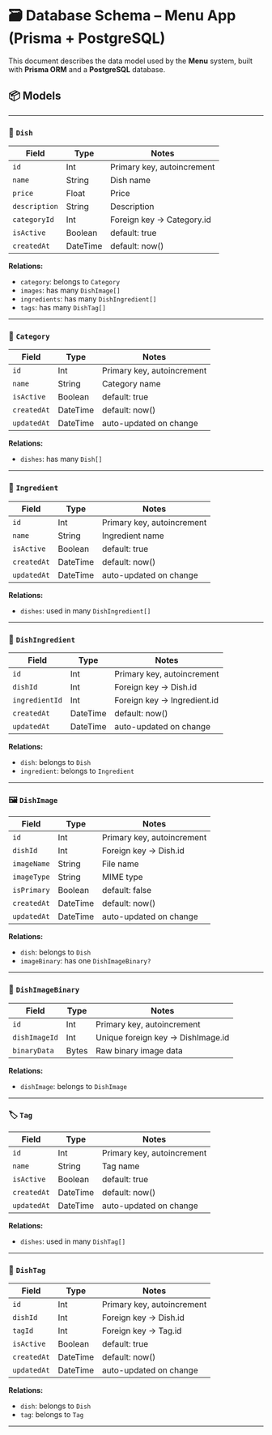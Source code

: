 # 🗃️ Database Schema – Menu App (Prisma + PostgreSQL)

This document describes the data model used by the **Menu** system, built with **Prisma ORM** and a **PostgreSQL** database.

## 📦 Models

---

### 🥘 `Dish`

| Field        | Type     | Notes                                |
|--------------|----------|---------------------------------------|
| `id`         | Int      | Primary key, autoincrement            |
| `name`       | String   | Dish name                             |
| `price`      | Float    | Price                                 |
| `description`| String   | Description                           |
| `categoryId` | Int      | Foreign key → Category.id             |
| `isActive`   | Boolean  | default: true                         |
| `createdAt`  | DateTime | default: now()                        |

**Relations:**
- `category`: belongs to `Category`
- `images`: has many `DishImage[]`
- `ingredients`: has many `DishIngredient[]`
- `tags`: has many `DishTag[]`

---

### 📁 `Category`

| Field       | Type     | Notes                                |
|-------------|----------|---------------------------------------|
| `id`        | Int      | Primary key, autoincrement            |
| `name`      | String   | Category name                         |
| `isActive`  | Boolean  | default: true                         |
| `createdAt` | DateTime | default: now()                        |
| `updatedAt` | DateTime | auto-updated on change                |

**Relations:**
- `dishes`: has many `Dish[]`

---

### 🧂 `Ingredient`

| Field       | Type     | Notes                                |
|-------------|----------|---------------------------------------|
| `id`        | Int      | Primary key, autoincrement            |
| `name`      | String   | Ingredient name                       |
| `isActive`  | Boolean  | default: true                         |
| `createdAt` | DateTime | default: now()                        |
| `updatedAt` | DateTime | auto-updated on change                |

**Relations:**
- `dishes`: used in many `DishIngredient[]`

---

### 🔗 `DishIngredient`

| Field         | Type     | Notes                                |
|---------------|----------|---------------------------------------|
| `id`          | Int      | Primary key, autoincrement            |
| `dishId`      | Int      | Foreign key → Dish.id                 |
| `ingredientId`| Int      | Foreign key → Ingredient.id           |
| `createdAt`   | DateTime | default: now()                        |
| `updatedAt`   | DateTime | auto-updated on change                |

**Relations:**
- `dish`: belongs to `Dish`
- `ingredient`: belongs to `Ingredient`

---

### 🖼️ `DishImage`

| Field       | Type     | Notes                                |
|-------------|----------|---------------------------------------|
| `id`        | Int      | Primary key, autoincrement            |
| `dishId`    | Int      | Foreign key → Dish.id                 |
| `imageName` | String   | File name                             |
| `imageType` | String   | MIME type                             |
| `isPrimary` | Boolean  | default: false                        |
| `createdAt` | DateTime | default: now()                        |
| `updatedAt` | DateTime | auto-updated on change                |

**Relations:**
- `dish`: belongs to `Dish`
- `imageBinary`: has one `DishImageBinary?`

---

### 💾 `DishImageBinary`

| Field         | Type   | Notes                                |
|---------------|--------|---------------------------------------|
| `id`          | Int    | Primary key, autoincrement            |
| `dishImageId` | Int    | Unique foreign key → DishImage.id     |
| `binaryData`  | Bytes  | Raw binary image data                 |

**Relations:**
- `dishImage`: belongs to `DishImage`

---

### 🏷️ `Tag`

| Field       | Type     | Notes                                |
|-------------|----------|---------------------------------------|
| `id`        | Int      | Primary key, autoincrement            |
| `name`      | String   | Tag name                              |
| `isActive`  | Boolean  | default: true                         |
| `createdAt` | DateTime | default: now()                        |
| `updatedAt` | DateTime | auto-updated on change                |

**Relations:**
- `dishes`: used in many `DishTag[]`

---

### 🔖 `DishTag`

| Field       | Type     | Notes                                |
|-------------|----------|---------------------------------------|
| `id`        | Int      | Primary key, autoincrement            |
| `dishId`    | Int      | Foreign key → Dish.id                 |
| `tagId`     | Int      | Foreign key → Tag.id                  |
| `isActive`  | Boolean  | default: true                         |
| `createdAt` | DateTime | default: now()                        |
| `updatedAt` | DateTime | auto-updated on change                |

**Relations:**
- `dish`: belongs to `Dish`
- `tag`: belongs to `Tag`

---